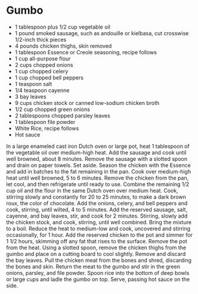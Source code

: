 Gumbo
=====

- 1 tablespoon plus 1/2 cup vegetable oil
- 1 pound smoked sausage, such as andouille or kielbasa, cut crosswise 1/2-inch thick pieces
- 4 pounds chicken thighs, skin removed
- 1 tablespoon Essence or Creole seasoning, recipe follows
- 1 cup all-purpose flour
- 2 cups chopped onions
- 1 cup chopped celery
- 1 cup chopped bell peppers
- 1 teaspoon salt
- 1/4 teaspoon cayenne
- 3 bay leaves
- 9 cups chicken stock or canned low-sodium chicken broth
- 1/2 cup chopped green onions
- 2 tablespoons chopped parsley leaves
- 1 tablespoon file powder
- White Rice, recipe follows
- Hot sauce

In a large enameled cast iron Dutch oven or large pot, heat 1 tablespoon of the vegetable oil over medium-high heat. Add the sausage and cook until well browned, about 8 minutes. Remove the sausage with a slotted spoon and drain on paper towels. Set aside.
Season the chicken with the Essence and add in batches to the fat remaining in the pan. Cook over medium-high heat until well browned, 5 to 6 minutes. Remove the chicken from the pan, let cool, and then refrigerate until ready to use.
Combine the remaining 1/2 cup oil and the flour in the same Dutch oven over medium heat. Cook, stirring slowly and constantly for 20 to 25 minutes, to make a dark brown roux, the color of chocolate.
Add the onions, celery, and bell peppers and cook, stirring, until wilted, 4 to 5 minutes. Add the reserved sausage, salt, cayenne, and bay leaves, stir, and cook for 2 minutes. Stirring, slowly add the chicken stock, and cook, stirring, until well combined. Bring the mixture to a boil. Reduce the heat to medium-low and cook, uncovered and stirring occasionally, for 1 hour.
Add the reserved chicken to the pot and simmer for 1 1/2 hours, skimming off any fat that rises to the surface.
Remove the pot from the heat. Using a slotted spoon, remove the chicken thighs from the gumbo and place on a cutting board to cool slightly. Remove and discard the bay leaves. Pull the chicken meat from the bones and shred, discarding the bones and skin. Return the meat to the gumbo and stir in the green onions, parsley, and file powder.
Spoon rice into the bottom of deep bowls or large cups and ladle the gumbo on top. Serve, passing hot sauce on the side.

